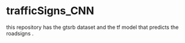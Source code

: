 # trafficSigns_CNN
this repository has the gtsrb dataset and the tf model that predicts the roadsigns .
